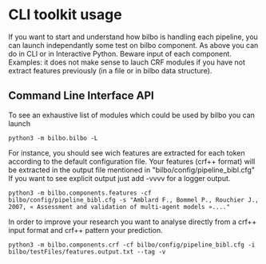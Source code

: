 # CLI toolkit usage #

If you want to start and understand how bilbo is handling each pipeline, you can launch independantly some test on bilbo component. As above you can do in CLI or in Interactive Python. Beware input of each component. Examples: it does not make sense to lauch CRF modules if you have not extract features previously (in a file or in bilbo data structure).



## Command Line Interface API ##


To see an exhaustive list of modules which could be used by bilbo you can launch

```
python3 -m bilbo.bilbo -L
```

For instance, you should see wich features are extracted for each token according to the default configuration file.
Your features (crf++ format) will be extracted in the output file mentioned in "bilbo/config/pipeline_bibl.cfg"
If you want to see explicit output just add -vvvv for a logger output.


```
python3 -m bilbo.components.features -cf bilbo/config/pipeline_bibl.cfg -s "Amblard F., Bommel P., Rouchier J., 2007, « Assessment and validation of multi-agent models »...."
```

In order to improve your research you want to analyse directly from a crf++ input format and crf++ pattern your prediction.
 
```
python3 -m bilbo.components.crf -cf bilbo/config/pipeline_bibl.cfg -i bilbo/testFiles/features.output.txt --tag -v
```


